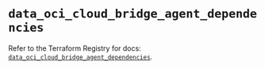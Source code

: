 # `data_oci_cloud_bridge_agent_dependencies`

Refer to the Terraform Registry for docs: [`data_oci_cloud_bridge_agent_dependencies`](https://registry.terraform.io/providers/oracle/oci/6.37.0/docs/data-sources/cloud_bridge_agent_dependencies).
